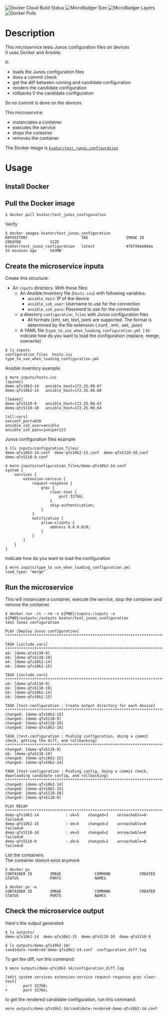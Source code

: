 ![Docker Cloud Build Status](https://img.shields.io/docker/cloud/build/ksator/test_junos_configuration.svg)  ![MicroBadger Size](https://img.shields.io/microbadger/image-size/ksator/test_junos_configuration.svg) ![MicroBadger Layers](https://img.shields.io/microbadger/layers/ksator/test_junos_configuration.svg) ![Docker Pulls](https://img.shields.io/docker/pulls/ksator/test_junos_configuration.svg) 

# Description 

This microservice tests Junos configuration files on devices  
It uses Docker and Ansible.  

It: 
- loads the Junos configuration files
- does a commit check
- get the diff between running and candidate configuration 
- renders the candidate configuration
- rollbacks 0 the candidate configuration    

So no commit is done on the devices  

This microservice: 
- instanciates a container
- executes the service 
- stops the container 
- removes the container


The Docker image is [```ksator/test_junos_configuration```](https://hub.docker.com/r/ksator/test_junos_configuration)  

# Usage

## Install Docker

## Pull the Docker image
```
$ docker pull ksator/test_junos_configuration  
```
Verify
```
$ docker images ksator/test_junos_configuration
REPOSITORY                        TAG                 IMAGE ID            CREATED             SIZE
ksator/test_junos_configuration   latest              4f6f59eb664a        33 minutes ago      543MB
```

## Create the microservice inputs

Create this structure: 
- An `inputs` directory. With these files: 
  - An Ansible Inventory file (`hosts.ini`) with following variables:
    - `ansible_host`: IP of the device
    - `ansible_ssh_user`: Username to use for the connection
    - `ansible_ssh_pass`: Password to use for the connection
  - a directory ```configuration_files``` with Junos configuration files
    - All formats (xml, set, text, json) are supported. The format is determined by the file extension (.conf, .xml, .set, .json)
  - A YAML file (`type_to_use_when_loading_configuration.yml `) to indicate how do you want to load the configuration (replace, merge, overwrite)  
  
```
$ ls inputs
configuration_files  hosts.ini  type_to_use_when_loading_configuration.yml
```

Ansible inventory example: 
```
$ more inputs/hosts.ini
[spines]
demo-qfx10k2-14   ansible_host=172.25.90.67
demo-qfx10k2-15   ansible_host=172.25.90.68

[leaves]
demo-qfx5110-9    ansible_host=172.25.90.63
demo-qfx5110-10   ansible_host=172.25.90.64

[all:vars]
netconf_port=830
ansible_ssh_user=ansible
ansible_ssh_pass=juniper123
```

Junos configuration files example:   
```
$ lls inputs/configuration_files/
demo-qfx10k2-14.conf  demo-qfx10k2-15.conf  demo-qfx5110-10.conf  demo-qfx5110-9.conf
```
```
$ more inputs/configuration_files/demo-qfx10k2-14.conf 
system {
	services {
		extension-service {
		    request-response {
		        grpc {
		            clear-text {
		                port 32766;
		            }
		            skip-authentication;
		        }
		    }
		    notification {
		        allow-clients {
		            address 0.0.0.0/0;
		        }
		    }
		}
	}
}
```
Indicate how do you want to load the configuration 
```
$ more inputs/type_to_use_when_loading_configuration.yml 
load_type: "merge"

```
## Run the microservice

This will instanciate a container, execute the service, stop the container and remove the container.    
```
$ docker run -it --rm -v ${PWD}/inputs:/inputs -v ${PWD}/outputs:/outputs ksator/test_junos_configuration
test Junos configuration

PLAY [Deploy Junos configuration] *************************************************************************************************************************************************************************************************************************************************

TASK [include_vars] ***************************************************************************************************************************************************************************************************************************************************************
ok: [demo-qfx5110-9]
ok: [demo-qfx5110-10]
ok: [demo-qfx10k2-14]
ok: [demo-qfx10k2-15]

TASK [include_vars] ***************************************************************************************************************************************************************************************************************************************************************
ok: [demo-qfx5110-9]
ok: [demo-qfx5110-10]
ok: [demo-qfx10k2-14]
ok: [demo-qfx10k2-15]

TASK [test-configuration : Create output directory for each device] ***************************************************************************************************************************************************************************************************************
changed: [demo-qfx10k2-15]
changed: [demo-qfx5110-9]
changed: [demo-qfx5110-10]
changed: [demo-qfx10k2-14]

TASK [test-configuration : Pushing configuration, doing a commit check, getting the diff, and rollbacking] ************************************************************************************************************************************************************************
changed: [demo-qfx5110-9]
ok: [demo-qfx5110-10]
changed: [demo-qfx10k2-15]
changed: [demo-qfx10k2-14]

TASK [test-configuration : Pushing config, doing a commit check, downloading candidate config, and rollbacking] *******************************************************************************************************************************************************************
changed: [demo-qfx10k2-14]
changed: [demo-qfx10k2-15]
changed: [demo-qfx5110-10]
changed: [demo-qfx5110-9]

PLAY RECAP ************************************************************************************************************************************************************************************************************************************************************************
demo-qfx10k2-14            : ok=5    changed=3    unreachable=0    failed=0   
demo-qfx10k2-15            : ok=5    changed=3    unreachable=0    failed=0   
demo-qfx5110-10            : ok=5    changed=2    unreachable=0    failed=0   
demo-qfx5110-9             : ok=5    changed=3    unreachable=0    failed=0   

```
List the containers.  
The container doesnt exist anymore
```
$ docker ps
CONTAINER ID        IMAGE               COMMAND             CREATED             STATUS              PORTS               NAMES
```
```
$ docker ps -a
CONTAINER ID        IMAGE               COMMAND             CREATED             STATUS              PORTS               NAMES
```


## Check the microservice output 

Here's the output generated
```
$ ls outputs/
demo-qfx10k2-14  demo-qfx10k2-15  demo-qfx5110-10  demo-qfx5110-9
```
```
$ ls outputs/demo-qfx10k2-14/
candidate-rendered-demo-qfx10k2-14.conf  configuration_diff.log
```
To get the diff, run this command: 
```
$ more outputs/demo-qfx10k2-14/configuration_diff.log 

[edit system services extension-service request-response grpc clear-text]
-       port 32768;
+       port 32766;
```
to get the rendered candidate configuration, run this command:  
```
more outputs/demo-qfx10k2-14/candidate-rendered-demo-qfx10k2-14.conf 
```
